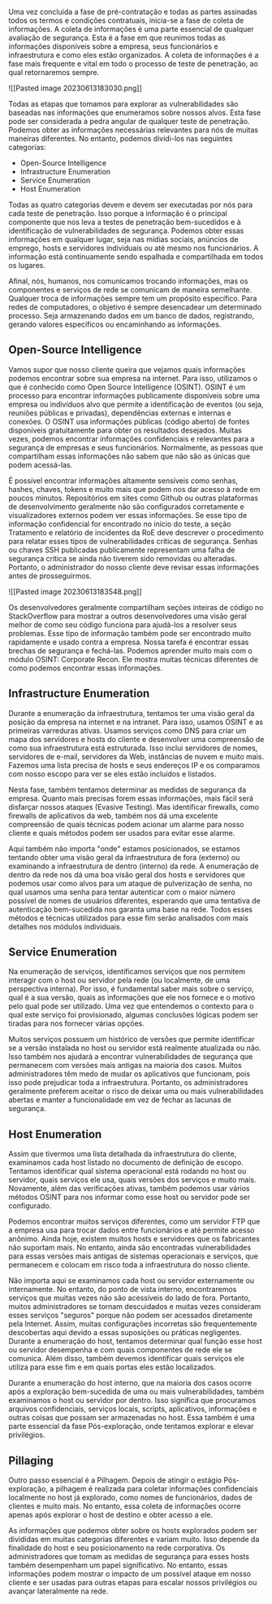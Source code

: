 
Uma vez concluída a fase de pré-contratação e todas as partes assinadas todos os termos e condições contratuais, inicia-se a fase de coleta de informações. A coleta de informações é uma parte essencial de qualquer avaliação de segurança. Esta é a fase em que reunimos todas as informações disponíveis sobre a empresa, seus funcionários e infraestrutura e como eles estão organizados. A coleta de informações é a fase mais frequente e vital em todo o processo de teste de penetração, ao qual retornaremos sempre.

![[Pasted image 20230613183030.png]]

Todas as etapas que tomamos para explorar as vulnerabilidades são baseadas nas informações que enumeramos sobre nossos alvos. Esta fase pode ser considerada a pedra angular de qualquer teste de penetração. Podemos obter as informações necessárias relevantes para nós de muitas maneiras diferentes. No entanto, podemos dividi-los nas seguintes categorias:
- Open-Source Intelligence
- Infrastructure Enumeration
- Service Enumeration
- Host Enumeration

Todas as quatro categorias devem e devem ser executadas por nós para cada teste de penetração. Isso porque a informação é o principal componente que nos leva a testes de penetração bem-sucedidos e à identificação de vulnerabilidades de segurança. Podemos obter essas informações em qualquer lugar, seja nas mídias sociais, anúncios de emprego, hosts e servidores individuais ou até mesmo nos funcionários. A informação está continuamente sendo espalhada e compartilhada em todos os lugares.

Afinal, nós, humanos, nos comunicamos trocando informações, mas os componentes e serviços de rede se comunicam de maneira semelhante. Qualquer troca de informações sempre tem um propósito específico. Para redes de computadores, o objetivo é sempre desencadear um determinado processo. Seja armazenando dados em um banco de dados, registrando, gerando valores específicos ou encaminhando as informações.

## Open-Source Intelligence

Vamos supor que nosso cliente queira que vejamos quais informações podemos encontrar sobre sua empresa na internet. Para isso, utilizamos o que é conhecido como Open Source Intelligence (OSINT). OSINT é um processo para encontrar informações publicamente disponíveis sobre uma empresa ou indivíduos alvo que permite a identificação de eventos (ou seja, reuniões públicas e privadas), dependências externas e internas e conexões. O OSINT usa informações públicas (código aberto) de fontes disponíveis gratuitamente para obter os resultados desejados. Muitas vezes, podemos encontrar informações confidenciais e relevantes para a segurança de empresas e seus funcionários. Normalmente, as pessoas que compartilham essas informações não sabem que não são as únicas que podem acessá-las.

É possível encontrar informações altamente sensíveis como senhas, hashes, chaves, tokens e muito mais que podem nos dar acesso à rede em poucos minutos. Repositórios em sites como Github ou outras plataformas de desenvolvimento geralmente não são configurados corretamente e visualizadores externos podem ver essas informações. Se esse tipo de informação confidencial for encontrado no início do teste, a seção Tratamento e relatório de incidentes da RoE deve descrever o procedimento para relatar esses tipos de vulnerabilidades críticas de segurança. Senhas ou chaves SSH publicadas publicamente representam uma falha de segurança crítica se ainda não tiverem sido removidas ou alteradas. Portanto, o administrador do nosso cliente deve revisar essas informações antes de prosseguirmos.

![[Pasted image 20230613183548.png]]

Os desenvolvedores geralmente compartilham seções inteiras de código no StackOverflow para mostrar a outros desenvolvedores uma visão geral melhor de como seu código funciona para ajudá-los a resolver seus problemas. Esse tipo de informação também pode ser encontrado muito rapidamente e usado contra a empresa. Nossa tarefa é encontrar essas brechas de segurança e fechá-las. Podemos aprender muito mais com o módulo OSINT: Corporate Recon. Ele mostra muitas técnicas diferentes de como podemos encontrar essas informações.

## Infrastructure Enumeration

Durante a enumeração da infraestrutura, tentamos ter uma visão geral da posição da empresa na internet e na intranet. Para isso, usamos OSINT e as primeiras varreduras ativas. Usamos serviços como DNS para criar um mapa dos servidores e hosts do cliente e desenvolver uma compreensão de como sua infraestrutura está estruturada. Isso inclui servidores de nomes, servidores de e-mail, servidores da Web, instâncias de nuvem e muito mais. Fazemos uma lista precisa de hosts e seus endereços IP e os comparamos com nosso escopo para ver se eles estão incluídos e listados.

Nesta fase, também tentamos determinar as medidas de segurança da empresa. Quanto mais precisas forem essas informações, mais fácil será disfarçar nossos ataques (Evasive Testing). Mas identificar firewalls, como firewalls de aplicativos da web, também nos dá uma excelente compreensão de quais técnicas podem acionar um alarme para nosso cliente e quais métodos podem ser usados ​​para evitar esse alarme.

Aqui também não importa "onde" estamos posicionados, se estamos tentando obter uma visão geral da infraestrutura de fora (externo) ou examinando a infraestrutura de dentro (interno) da rede. A enumeração de dentro da rede nos dá uma boa visão geral dos hosts e servidores que podemos usar como alvos para um ataque de pulverização de senha, no qual usamos uma senha para tentar autenticar com o maior número possível de nomes de usuários diferentes, esperando que uma tentativa de autenticação bem-sucedida nos garanta uma base na rede. Todos esses métodos e técnicas utilizados para esse fim serão analisados ​​com mais detalhes nos módulos individuais.

## Service Enumeration

Na enumeração de serviços, identificamos serviços que nos permitem interagir com o host ou servidor pela rede (ou localmente, de uma perspectiva interna). Por isso, é fundamental saber mais sobre o serviço, qual é a sua versão, quais as informações que ele nos fornece e o motivo pelo qual pode ser utilizado. Uma vez que entendemos o contexto para o qual este serviço foi provisionado, algumas conclusões lógicas podem ser tiradas para nos fornecer várias opções.

Muitos serviços possuem um histórico de versões que permite identificar se a versão instalada no host ou servidor está realmente atualizada ou não. Isso também nos ajudará a encontrar vulnerabilidades de segurança que permanecem com versões mais antigas na maioria dos casos. Muitos administradores têm medo de mudar os aplicativos que funcionam, pois isso pode prejudicar toda a infraestrutura. Portanto, os administradores geralmente preferem aceitar o risco de deixar uma ou mais vulnerabilidades abertas e manter a funcionalidade em vez de fechar as lacunas de segurança.

## Host Enumeration

Assim que tivermos uma lista detalhada da infraestrutura do cliente, examinamos cada host listado no documento de definição de escopo. Tentamos identificar qual sistema operacional está rodando no host ou servidor, quais serviços ele usa, quais versões dos serviços e muito mais. Novamente, além das verificações ativas, também podemos usar vários métodos OSINT para nos informar como esse host ou servidor pode ser configurado.

Podemos encontrar muitos serviços diferentes, como um servidor FTP que a empresa usa para trocar dados entre funcionários e até permite acesso anônimo. Ainda hoje, existem muitos hosts e servidores que os fabricantes não suportam mais. No entanto, ainda são encontradas vulnerabilidades para essas versões mais antigas de sistemas operacionais e serviços, que permanecem e colocam em risco toda a infraestrutura do nosso cliente.

Não importa aqui se examinamos cada host ou servidor externamente ou internamente. No entanto, do ponto de vista interno, encontraremos serviços que muitas vezes não são acessíveis do lado de fora. Portanto, muitos administradores se tornam descuidados e muitas vezes consideram esses serviços "seguros" porque não podem ser acessados ​​diretamente pela Internet. Assim, muitas configurações incorretas são frequentemente descobertas aqui devido a essas suposições ou práticas negligentes. Durante a enumeração do host, tentamos determinar qual função esse host ou servidor desempenha e com quais componentes de rede ele se comunica. Além disso, também devemos identificar quais serviços ele utiliza para esse fim e em quais portas eles estão localizados.

Durante a enumeração do host interno, que na maioria dos casos ocorre após a exploração bem-sucedida de uma ou mais vulnerabilidades, também examinamos o host ou servidor por dentro. Isso significa que procuramos arquivos confidenciais, serviços locais, scripts, aplicativos, informações e outras coisas que possam ser armazenadas no host. Essa também é uma parte essencial da fase Pós-exploração, onde tentamos explorar e elevar privilégios.

## Pillaging

Outro passo essencial é a Pilhagem. Depois de atingir o estágio Pós-exploração, a pilhagem é realizada para coletar informações confidenciais localmente no host já explorado, como nomes de funcionários, dados de clientes e muito mais. No entanto, essa coleta de informações ocorre apenas após explorar o host de destino e obter acesso a ele.

As informações que podemos obter sobre os hosts explorados podem ser divididas em muitas categorias diferentes e variam muito. Isso depende da finalidade do host e seu posicionamento na rede corporativa. Os administradores que tomam as medidas de segurança para esses hosts também desempenham um papel significativo. No entanto, essas informações podem mostrar o impacto de um possível ataque em nosso cliente e ser usadas para outras etapas para escalar nossos privilégios ou avançar lateralmente na rede.